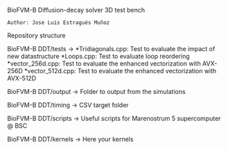 BioFVM-B Diffusion-decay solver 3D test bench 

    Author: Jose Luis Estragués Muñoz

Repository structure

BioFVM-B DDT/tests -> 
    *Tridiagonals.cpp: Test to evaluate the impact of new datastructure
    *Loops.cpp: Test to evaluate loop reordering
    *vector_256d.cpp: Test to evaluate the enhanced vectorization with AVX-256D
    *vector_512d.cpp: Test to evaluate the enhanced vectorization with AVX-512D

BioFVM-B DDT/output -> Folder to output from the simulations

BioFVM-B DDT/timing -> CSV target folder

BioFVM-B DDT/scripts -> Useful scripts for Marenostrum 5 supercomputer @ BSC

BioFVM-B DDT/kernels -> Here your kernels
